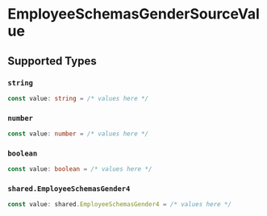 # EmployeeSchemasGenderSourceValue


## Supported Types

### `string`

```typescript
const value: string = /* values here */
```

### `number`

```typescript
const value: number = /* values here */
```

### `boolean`

```typescript
const value: boolean = /* values here */
```

### `shared.EmployeeSchemasGender4`

```typescript
const value: shared.EmployeeSchemasGender4 = /* values here */
```

